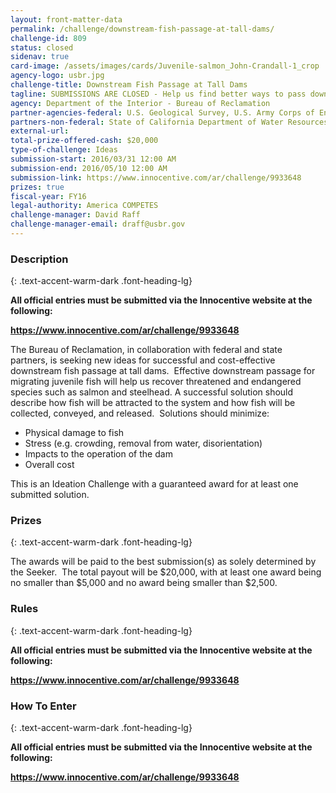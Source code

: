 ```yaml
---
layout: front-matter-data
permalink: /challenge/downstream-fish-passage-at-tall-dams/
challenge-id: 809
status: closed
sidenav: true
card-image: /assets/images/cards/Juvenile-salmon_John-Crandall-1_crop
agency-logo: usbr.jpg
challenge-title: Downstream Fish Passage at Tall Dams
tagline: SUBMISSIONS ARE CLOSED - Help us find better ways to pass downstream-moving juvenile fish over or around tall dams.
agency: Department of the Interior - Bureau of Reclamation
partner-agencies-federal: U.S. Geological Survey, U.S. Army Corps of Engineers, NOAA National Marine Fisheries Service, U.S. Fish and Wildlife Service
partners-non-federal: State of California Department of Water Resources
external-url:
total-prize-offered-cash: $20,000
type-of-challenge: Ideas
submission-start: 2016/03/31 12:00 AM
submission-end: 2016/05/10 12:00 AM
submission-link: https://www.innocentive.com/ar/challenge/9933648
prizes: true
fiscal-year: FY16
legal-authority: America COMPETES
challenge-manager: David Raff
challenge-manager-email: draff@usbr.gov
---
```


<!-- Description start -->
### Description
{: .text-accent-warm-dark .font-heading-lg}

<p><strong>All official entries must be submitted via the Innocentive website at the following:</strong></p>
<p><strong><a href="https://www.innocentive.com/ar/challenge/9933648" target="_blank" rel="noopener">https://www.<span class="il">innocentive</span>.com/<wbr />ar/challenge/9933648</a></strong></p>
<p>The Bureau of Reclamation, in collaboration with federal and state partners,&nbsp;is seeking new ideas for successful and cost-effective downstream fish passage&nbsp;at tall&nbsp;dams. &nbsp;Effective downstream passage for migrating juvenile fish will help us recover threatened and endangered species such as salmon and steelhead. A successful solution should describe how fish will be attracted to the system and how fish will be collected, conveyed, and released. &nbsp;Solutions should minimize:</p>
<ul>
<li>Physical damage to fish</li>
<li>Stress (e.g. crowding, removal from water, disorientation)</li>
<li>Impacts to&nbsp;the operation of the dam</li>
<li>Overall cost</li>
</ul>
<p>This is an Ideation Challenge with a guaranteed award for at least one submitted solution.</p>

<!-- Prizes start -->
### Prizes
{: .text-accent-warm-dark .font-heading-lg}

<p>The awards will be paid to the best submission(s)&nbsp;as solely determined by the Seeker.&nbsp; The total payout will be&nbsp;$20,000, with at least one award being no smaller than&nbsp;$5,000&nbsp;and no award being smaller than&nbsp;$2,500.</p>

<!-- Rules start -->
### Rules 
{: .text-accent-warm-dark .font-heading-lg}

<p><strong>All official entries must be submitted via the Innocentive website at the following:</strong></p>
<p><strong><a href="https://www.innocentive.com/ar/challenge/9933648" target="_blank" rel="noopener">https://www.<span class="il">innocentive</span>.com/<wbr />ar/challenge/9933648</a></strong></p>

<!--  How To Enter start -->
### How To Enter
{: .text-accent-warm-dark .font-heading-lg}

<p><strong>All official entries must be submitted via the Innocentive website at the following:</strong></p>
<p><strong><a href="https://www.innocentive.com/ar/challenge/9933648" target="_blank" rel="noopener">https://www.<span class="il">innocentive</span>.com/<wbr />ar/challenge/9933648</a></strong></p>
